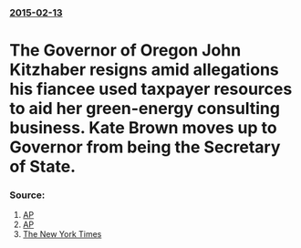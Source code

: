 ### [2015-02-13](/news/2015/02/13/index.md)

# The Governor of Oregon John Kitzhaber resigns amid allegations his fiancee used taxpayer resources to aid her green-energy consulting business. Kate Brown moves up to Governor from being the Secretary of State. 




### Source:

1. [AP](http://bigstory.ap.org/article/96019f6a849a414eaa5d797f4bb20abd/timeline-ethics-issues-surrounding-oregon-governor)
2. [AP](http://bigstory.ap.org/article/d2b8cb51c03947df859fe26b583bd0f3/oregon-governor-resists-mounting-pressure-resign)
3. [The New York Times](http://www.nytimes.com/2015/02/14/us/kitzhaber-resigns-as-governor-of-oregon.html?_r=0)
